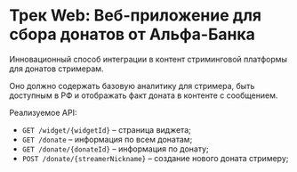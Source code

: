 # Трек Web: Веб-приложение для сбора донатов от Альфа-Банка

Инновационный способ интеграции в контент стриминговой платформы для донатов стримерам. 

Оно должно содержать базовую аналитику для стримера, быть доступным в РФ и отображать факт доната в контенте с сообщением. 

Реализуемое API:

* `GET /widget/{widgetId}` – страница виджета;
* `GET /donate` – информация по всем донатам;
* `GET /donate/{donateId}` – информация по донату;
* `POST /donate/{streamerNickname}` – создание нового доната стримеру;
